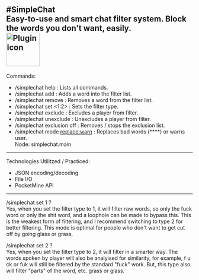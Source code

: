 #SimpleChat  
Easy-to-use and smart chat filter system. Block the words you don't want, easily.  
<img src="http://fustarbuffet.com/redstonecarrotpe/rsz_1chatfilter1212.png" alt="Plugin Icon" style="width:90px;height:90px">  
---

Commands:  
- /simplechat help : Lists all commands.  
- /simplechat add <word> : Adds a word into the filter list.  
- /simplechat remove <word> : Removes a word from the filter list.
- /simplechat set <1:2> : Sets the filter type.  
- /simplechat exclude <player> : Excludes a player from filter.  
- /simplechat unexclude <player> : Unexcludes a player from filter.  
- /simplechat exclusion off : Removes / stops the exclusion list.  
- /simplechat mode <replace:warn> : Replaces bad words (****) or warns user.  
Node: simplechat.main  

---

Technologies Utilitzed / Practiced:
- JSON encoding/decoding  
- File I/O  
- PocketMine API  

---

/simplechat set 1 ?  
Yes, when you set the filter type to 1, it will filter raw words, so only the fuck word or only the shit word, and a loophole can be made to bypass this. This is the weakest form of filtering, and I recommend switching to type 2 for better filtering. This mode is optimal for people who don't want to get cut off by going glass or grass.  

/simplechat set 2 ?  
Yes, when you set the filter type to 2, it will filter in a smarter way. The words spoken by player will also be analyised for similarity, for example, f u ck or fuk will still be filtered by the standard "fuck" work. But, this type also will filter "parts" of the word, etc. grass or glass. 

